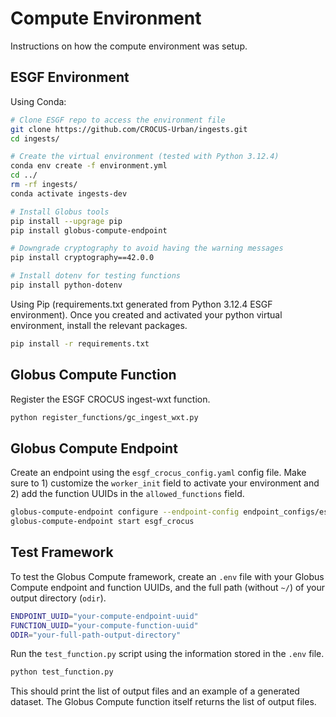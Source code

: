 # Compute Environment

Instructions on how the compute environment was setup.

## ESGF Environment

Using Conda:
```bash
# Clone ESGF repo to access the environment file
git clone https://github.com/CROCUS-Urban/ingests.git
cd ingests/

# Create the virtual environment (tested with Python 3.12.4)
conda env create -f environment.yml
cd ../
rm -rf ingests/
conda activate ingests-dev

# Install Globus tools
pip install --upgrage pip
pip install globus-compute-endpoint

# Downgrade cryptography to avoid having the warning messages
pip install cryptography==42.0.0

# Install dotenv for testing functions
pip install python-dotenv
```

Using Pip (requirements.txt generated from Python 3.12.4 ESGF environment). Once you created and activated your python virtual environment, install the relevant packages.
```bash
pip install -r requirements.txt
```

## Globus Compute Function

Register the ESGF CROCUS ingest-wxt function.
```bash
python register_functions/gc_ingest_wxt.py
```

## Globus Compute Endpoint

Create an endpoint using the `esgf_crocus_config.yaml` config file. Make sure to 1) customize the `worker_init` field to activate your environment and 2) add the function UUIDs in the `allowed_functions` field.
```bash
globus-compute-endpoint configure --endpoint-config endpoint_configs/esgf_crocus_config.yaml esgf_crocus
globus-compute-endpoint start esgf_crocus
```

## Test Framework

To test the Globus Compute framework, create an `.env` file with your Globus Compute endpoint and function UUIDs, and the full path (without `~/`) of your output directory (`odir`).
```bash
ENDPOINT_UUID="your-compute-endpoint-uuid"
FUNCTION_UUID="your-compute-function-uuid"
ODIR="your-full-path-output-directory"
```

Run the `test_function.py` script using the information stored in the `.env` file.
```bash
python test_function.py
```

This should print the list of output files and an example of a generated dataset. The Globus Compute function itself returns the list of output files.
